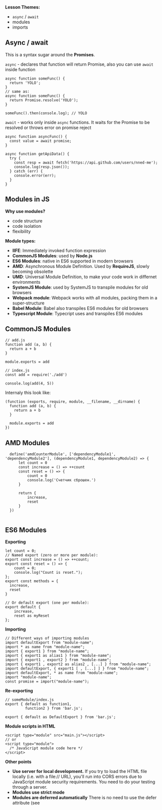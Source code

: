 **Lesson Themes:**
- `async` / `await`
- modules
- imports

## Async / await
This is a syntax sugar around the **Promises**. 

`async` - declares that function will return Promise, also you can use `await` inside function

```
async function someFunc() {
  return 'YOLO';
}
// same as:
async function someFunc() {
  return Promise.resolve('YOLO');
}
```
```
someFunc().then(console.log); // YOLO
```

`await` - works only inside `async` functions. It waits for the Promise to be resolved or throws error on promise reject
```
async function asyncFunc() {
  const value = await promise;
}
```

```
async function getApiData() {
  try {
    const resp = await fetch('https://api.github.com/users/nned-me');
    console.log(resp.json());
  } catch (err) {
    console.error(err);
  }
}
```



## Modules in JS

**Why use modules?**
- code structure
- code isolation
- flexibility


**Module types:**
- **IIFE**: Immediately invoked function expression
- **CommonJS Modules**: used by **Node.js**
- **ES6 Modules**: native in ES6 supported in modern browsers
- **AMD**: Asynchronous Module Definition. Used by **RequireJS**, slowly becoming obsolette
- **UMD**: Universal Module Definition, to make your code work in differnet environments
- **SystemJS Module**: used by SystemJS to transpile modules for old browsers
- **Webpack module**:  Webpack works with all modules, packing them in a super-structure
- **Babel Module**: Babel also transpiles ES6 modules for old browsers 
- **Typescript Module**: Typecript uses and transpiles ES6 modules 



## CommonJS Modules

```
// add.js
function add (a, b) {
  return a + b
}

module.exports = add
```

```
// index.js
const add = require('./add')

console.log(add(4, 5))
```

Internaly this look like:
```
(function (exports, require, module, __filename, __dirname) {
  function add (a, b) {
    return a + b
  }

  module.exports = add
})
```



## AMD Modules
```
  define('amdCounterModule', ['dependencyModule1', 'dependencyModule2'], (dependencyModule1, dependencyModule2) => {
      let count = 0
      const increase = () => ++count
      const reset = () => {
          count = 0
          console.log('Счетчик сброшен.')
      }

      return {
          increase,
          reset
      }
  })
```

```
```



## ES6 Modules

**Exporting**
```
let count = 0;
// Named export (zero or more per module):
export const increase = () => ++count;
export const reset = () => {
    count = 0;
    console.log("Count is reset.");
};
export const methods = {
  increase,
  reset
}

// Or default export (one per module):
export default {
    increase,
    reset as myReset
};
```


**Importing**
```
// Different ways of importing modules
import defaultExport from "module-name";
import * as name from "module-name";
import { export1 } from "module-name";
import { export1 as alias1 } from "module-name";
import { export1 , export2 } from "module-name";
import { export1 , export2 as alias2 , [...] } from "module-name";
import defaultExport, { export1 [ , [...] ] } from "module-name";
import defaultExport, * as name from "module-name";
import "module-name";
const promise = import("module-name");
```

**Re-exporting**
```
// someModule/index.js
export { default as function1,
         function2 } from 'bar.js';

export { default as DefaultExport } from 'bar.js';
```

**Module scripts in HTML**
```
<script type="module" src="main.js"></script>
// or
<script type="module">
  /* JavaScript module code here */
</script>
```

**Other points**
- **Use server for local development.** If you try to load the HTML file locally (i.e. with a file:// URL), you'll run into CORS errors due to JavaScript module security requirements. You need to do your testing through a server.
- **Modules use strict mode**
- **Modules are deferred automatically** There is no need to use the defer attribute (see <script> attributes) when loading a module script.
- **Modules are only executed once**, even if they have been referenced in multiple <script> tags.
- **Modules are imported into the scope of a single script — they aren't available in the global scope**. Therefore, you will only be able to access imported features in the script they are imported into, and you won't be able to access them from the JavaScript console, for example. You'll still get syntax errors shown in the DevTools, but you'll not be able to use some of the debugging techniques you might have expected to use.
  
  
**More reading**
- https://weblogs.asp.net/dixin/understanding-all-javascript-module-formats-and-tools
- same in Russian: https://habr.com/en/post/501198/
- MDN: Javascript Modules https://developer.mozilla.org/en-US/docs/Web/JavaScript/Guide/Modules
  
  
